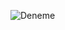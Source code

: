 ![Deneme](https://www.researchgate.net/profile/Gupta-Ashutosh/publication/228309783/figure/fig2/AS:652217749090311@1532512237288/State-Machine-of-the-Transmitter_Q640.jpg)
